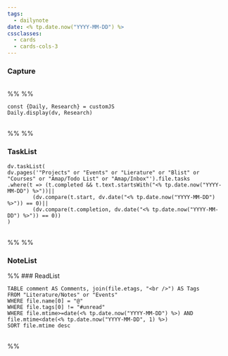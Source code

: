 ```yaml
---
tags:
  - dailynote
date: <% tp.date.now("YYYY-MM-DD") %>
cssclasses:
  - cards
  - cards-cols-3
---
```

### Capture    
<br>%% %%
```dataviewjs
const {Daily, Research} = customJS
Daily.display(dv, Research)
```
<br>%% %%
### TaskList 
```dataviewjs
dv.taskList(
dv.pages('"Projects" or "Events" or "Lierature" or "Blist" or "Courses" or "Amap/Todo List" or "Amap/Inbox"').file.tasks
.where(t => (t.completed && t.text.startsWith("<% tp.date.now("YYYY-MM-DD") %>"))||
		(dv.compare(t.start, dv.date("<% tp.date.now("YYYY-MM-DD") %>")) == 0)||
		(dv.compare(t.completion, dv.date("<% tp.date.now("YYYY-MM-DD") %>")) == 0))
)
```
<br>%% %%
### NoteList


%% ### ReadList 
```dataview
TABLE comment AS Comments, join(file.etags, "<br />") AS Tags
FROM "Literature/Notes" or "Events"
WHERE file.name[0] = "@"
WHERE file.tags[0] != "#unread"
WHERE file.mtime>=date(<% tp.date.now("YYYY-MM-DD") %>) AND file.mtime<date(<% tp.date.now("YYYY-MM-DD", 1) %>)
SORT file.mtime desc
```
<br> 
 %%